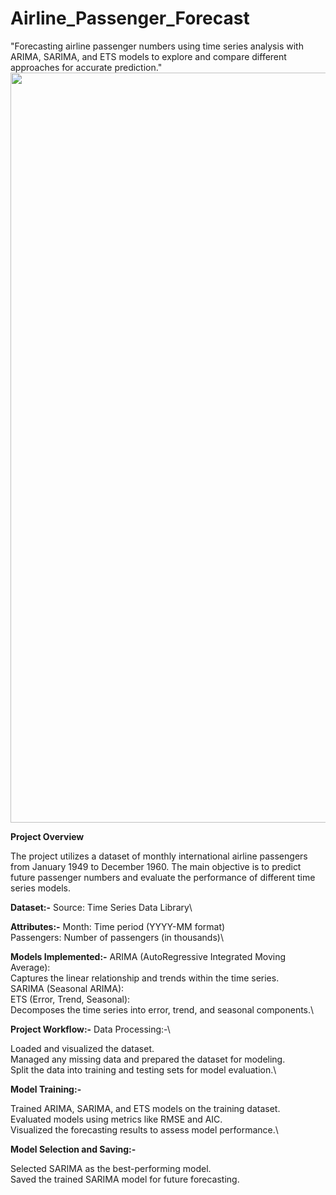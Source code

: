# Airline_Passenger_Forecast
"Forecasting airline passenger numbers using time series analysis with ARIMA, SARIMA, and ETS models to explore and compare different approaches for accurate prediction."
<img src="" width="1200">


**Project Overview**

The project utilizes a dataset of monthly international airline passengers from January 1949 to December 1960. The main objective is to predict future passenger numbers and evaluate the performance of different time series models.

**Dataset:-**
Source: Time Series Data Library\

**Attributes:-**
Month: Time period (YYYY-MM format)\
Passengers: Number of passengers (in thousands)\

**Models Implemented:-**
ARIMA (AutoRegressive Integrated Moving Average):\
Captures the linear relationship and trends within the time series.\
SARIMA (Seasonal ARIMA):\
ETS (Error, Trend, Seasonal):\
Decomposes the time series into error, trend, and seasonal components.\

**Project Workflow:-**
Data Processing:-\

Loaded and visualized the dataset.\
Managed any missing data and prepared the dataset for modeling.\
Split the data into training and testing sets for model evaluation.\

**Model Training:-**

Trained ARIMA, SARIMA, and ETS models on the training dataset.\
Evaluated models using metrics like RMSE and AIC.\
Visualized the forecasting results to assess model performance.\

**Model Selection and Saving:-**

Selected SARIMA as the best-performing model.\
Saved the trained SARIMA model for future forecasting.

